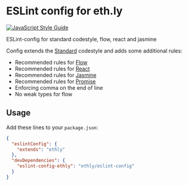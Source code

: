 # ESLint config for eth.ly
[![JavaScript Style Guide](https://cdn.rawgit.com/standard/standard/master/badge.svg)](https://github.com/standard/standard)

ESLint-config for standard codestyle, flow, react and jasmine

Config extends the [Standard](https://standardjs.com/) codestyle and adds some
additional rules:

- Recommended rules for [Flow](https://www.npmjs.com/package/eslint-plugin-flowtype#recommended)
- Recommended rules for [React](https://www.npmjs.com/package/eslint-plugin-react#recommended)
- Recommended rules for [Jasmine](https://www.npmjs.com/package/eslint-plugin-jasmine#rules)
- Recommended rules for [Promise](https://www.npmjs.com/package/eslint-plugin-promise#rules)
- Enforcing comma on the end of line
- No weak types for flow

## Usage

Add these lines to your `package.json`:
```json
{
  "eslintConfig": {
    "extends": "ethly"
  },
  "devDependencies": {
    "eslint-config-ethly": "ethly/eslint-config"
  }
}
```
